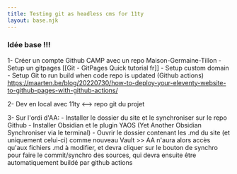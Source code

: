 ```yaml
---
title: Testing git as headless cms for 11ty
layout: base.njk
---
```


### Idée base !!!
1- Créer un compte Github CAMP avec un repo Maison-Germaine-Tillon
	- Setup un gitpages [[Git - GitPages Quick tutorial fr]]
	- Setup custom domain
	- Setup Git to run build when code repo is updated (Github actions) https://maarten.be/blog/20220730/how-to-deploy-your-eleventy-website-to-github-pages-with-github-actions/
	
2- Dev en local avec 11ty <--> repo git du projet

3- Sur l'ordi d'AA:
	- Installer le dossier du site et le synchroniser sur le repo Github
	- Installer Obsidian et le plugin YAOS (Yet Another Obsidian Synchroniser via le terminal)
	- Ouvrir le dossier contenant les .md du site (et uniquement celui-ci) comme nouveau Vault
	>> AA n'aura alors accès qu'aux fichiers .md à modifier, et devra cliquer sur le bouton de synchro pour faire le commit/synchro des sources, qui devra ensuite être automatiquement buildé par github actions